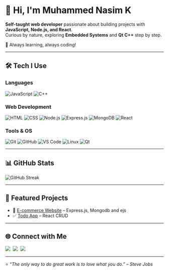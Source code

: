 # 👋 Hi, I'm Muhammed Nasim K

**Self-taught web developer** passionate about building projects with **JavaScript, Node.js, and React**.  
Curious by nature, exploring **Embedded Systems** and **Qt C++** step by step.  

🚀 Always learning, always coding!

---

## 🛠️ Tech I Use

### Languages
![JavaScript](https://img.shields.io/badge/JavaScript-F7DF1E?style=for-the-badge&logo=javascript&logoColor=black)
![C++](https://img.shields.io/badge/C++-00599C?style=for-the-badge&logo=cplusplus&logoColor=white)

### Web Development
![HTML](https://img.shields.io/badge/HTML5-E34F26?style=for-the-badge&logo=html5&logoColor=white)
![CSS](https://img.shields.io/badge/CSS3-1572B6?style=for-the-badge&logo=css3&logoColor=white)
![Node.js](https://img.shields.io/badge/Node.js-43853D?style=for-the-badge&logo=node.js&logoColor=white)
![Express.js](https://img.shields.io/badge/Express.js-404D59?style=for-the-badge)
![MongoDB](https://img.shields.io/badge/MongoDB-4EA94B?style=for-the-badge&logo=mongodb&logoColor=white)
![React](https://img.shields.io/badge/React-20232A?style=for-the-badge&logo=react&logoColor=61DAFB)

### Tools & OS
![Git](https://img.shields.io/badge/Git-F05032?style=for-the-badge&logo=git&logoColor=white)
![GitHub](https://img.shields.io/badge/GitHub-181717?style=for-the-badge&logo=github)
![VS Code](https://img.shields.io/badge/VS_Code-007ACC?style=for-the-badge&logo=visual-studio-code&logoColor=white)
![Linux](https://img.shields.io/badge/Linux-FCC624?style=for-the-badge&logo=linux&logoColor=black)
![Qt](https://img.shields.io/badge/Qt-41CD52?style=for-the-badge&logo=qt&logoColor=white)


---

## 📊 GitHub Stats

![GitHub Streak](https://github-readme-streak-stats.herokuapp.com/?user=nasimkuniyil&theme=github-dark)  

---

## 📂 Featured Projects
- 🛒 [E-commerce Website](https://github.com/nasimkuniyil/techkit-apple-store-online) – Express.js, Mongodb and ejs
- ✅ [Todo App](https://github.com/nasimkuniyil/react-todo-app) – React CRUD

---

## 🌐 Connect with Me  
<p>
  <a href="https://linkedin.com/in/nasimkuniyil"><img src="https://img.shields.io/badge/LinkedIn-blue?style=for-the-badge&logo=linkedin"></a>&nbsp;
  <a href="https://peerlist.io/nasimkuniyil"><img src="https://img.shields.io/badge/Peerlist-333?style=for-the-badge&logo=peerlist"></a>&nbsp;
  <a href="https://x.com/nasimkuniyil"><img src="https://img.shields.io/badge/Twitter-blue?style=for-the-badge&logo=twitter"></a>&nbsp;
</p>


---

⭐️ *“The only way to do great work is to love what you do.” – Steve Jobs*  
